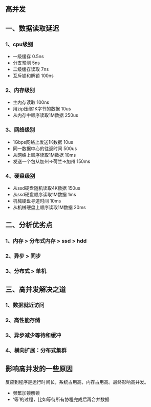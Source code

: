 ## 高并发

## 一、数据读取延迟

### 1、cpu级别

- 一级缓存 0.5ns
- 分支预测 5ns
- 二级缓存读取 7ns 
- 互斥锁和解锁 100ns

### 2、内存级别

- 主内存读取 100ns
- 用zip压缩1K字节的数据 10us
- 从内存中顺序读取1M数据 250us

### 3、网络级别

- 1Gbps网络上发送1K数据  10us
- 同一数据中心的往返时间 500us
- 从网络上顺序读取1M数据 10ms
- 发送一个包从加州->荷兰->加州  150ms

### 4、硬盘级别

- 从ssd硬盘随机读取4K数据 150us
- 从ssd硬盘顺序读取1M数据 1ms
- 机械硬盘寻道时间 10ms
- 从机械硬盘上顺序读取1M数据 20ms

## 二、分析优劣点

### 1、内存 > 分布式内存  > ssd  > hdd

### 2、异步  > 同步

### 3、分布式  > 单机

## 三、高并发解决之道

### 1、数据就近访问

### 2、高性能存储

### 3、异步减少等待和缓冲

### 4、横向扩展：分布式集群



## 影响高并发的一些原因

反应到程序是运行时间长，系统占用高，内存占用高。最终影响高并发。

- 频繁加锁解锁
- ‘等’的过程，比如等待所有协程完成后再合并数据







